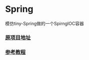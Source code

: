 # Spring
模仿tiny-Spring做的一个SpirngIOC容器
### [原项目地址](https://github.com/code4craft/tiny-spring)
### [参考教程](https://my.oschina.net/flashsword/blog/192551)
